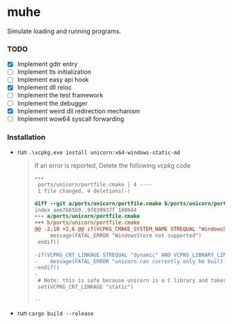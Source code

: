# muhe
Simulate loading and running programs.

### TODO

- [x] Implement gdtr entry
- [ ] Implement tls initialization
- [ ] Implement easy api hook
- [x] Implement dll reloc
- [ ] Implement the test framework
- [ ] Implement the debugger
- [x] Implement weird dll redirection mechanism
- [ ] Implement wow64 syscall forwarding

### Installation

- run `.\vcpkg.exe install unicorn:x64-windows-static-md`

  > If an error is reported, Delete the following vcpkg code
  >
  > ```diff
  > ---
  >  ports/unicorn/portfile.cmake | 4 ----
  >  1 file changed, 4 deletions(-)
  > 
  > diff --git a/ports/unicorn/portfile.cmake b/ports/unicorn/portfile.cmake
  > index aee7b65b9..9f039937f 100644
  > --- a/ports/unicorn/portfile.cmake
  > +++ b/ports/unicorn/portfile.cmake
  > @@ -2,10 +2,6 @@ if(VCPKG_CMAKE_SYSTEM_NAME STREQUAL "WindowsStore")
  >      message(FATAL_ERROR "WindowsStore not supported")
  >  endif()
  >  
  > -if(VCPKG_CRT_LINKAGE STREQUAL "dynamic" AND VCPKG_LIBRARY_LINKAGE STREQUAL "static")
  > -    message(FATAL_ERROR "unicorn can currently only be built with /MT or /MTd (static CRT linkage)")
  > -endif()
  > -
  >  # Note: this is safe because unicorn is a C library and takes steps to avoid memory allocate/free across the DLL boundary.
  >  set(VCPKG_CRT_LINKAGE "static")
  >  
  > -- 
  > ```

- run `cargo build --release`